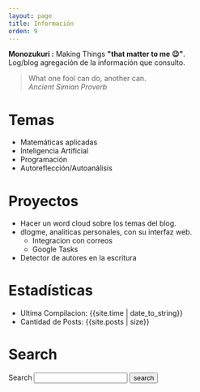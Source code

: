 ```yaml
---
layout: page
title: Información
orden: 9
---
```


<div class="message">
<strong> Monozukuri :</strong> Making Things <strong>"that matter to me 😉"</strong>. <br/>
Log/blog agregación de la información que consulto.
 </div>

> What one fool can do, another can. <br/> *Ancient Simian Proverb*
 
# Temas

- Matemáticas aplicadas
- Inteligencia Artificial
- Programación
- Autoreflección/Autoanálisis

# Proyectos

- Hacer un word cloud sobre los temas del blog.
- dlogme, analiticas personales, con su interfaz web.
    - Integracion con correos
    - Google Tasks
- Detector de autores en la escritura

# Estadísticas
- Ultima Compilacion: {{site.time | date_to_string}} <br/>
- Cantidad de Posts: {{site.posts | size}}

# Search

<form action="/search.html" method="get">
  <label for="search-box">Search</label>
  <input type="text" id="search-box" name="query">
  <input type="submit" value="search">
</form>

<ul id="search-results"></ul>

<script>
  window.store = {
    {% for post in site.posts %}
      "{{ post.url | slugify }}": {
        "title": "{{ post.title | xml_escape }}",
        "author": "{{ post.author | xml_escape }}",
        "category": "{{ post.category | xml_escape }}",
        "content": {{ post.content | strip_html | strip_newlines | jsonify }},
        "url": "{{ post.url | xml_escape }}"
      }
      {% unless forloop.last %},{% endunless %}
    {% endfor %}
  };
</script>

<script src="https://unpkg.com/lunr/lunr.js"></script>
<script src="/public/js/search.js"></script>
